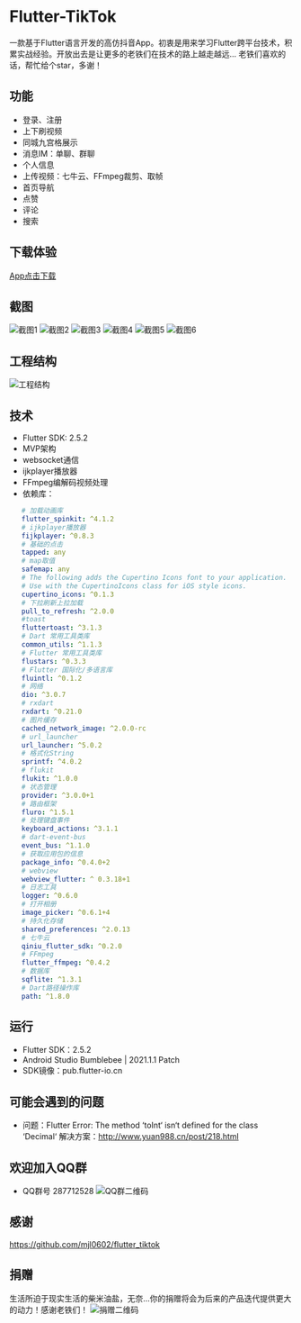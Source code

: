 # Flutter-TikTok

   一款基于Flutter语言开发的高仿抖音App。初衷是用来学习Flutter跨平台技术，积累实战经验。开放出去是让更多的老铁们在技术的路上越走越远...
   老铁们喜欢的话，帮忙给个star，多谢！

## 功能
  * 登录、注册
  * 上下刷视频
  * 同城九宫格展示  
  * 消息IM：单聊、群聊
  * 个人信息
  * 上传视频：七牛云、FFmpeg裁剪、取帧
  * 首页导航
  * 点赞
  * 评论
  * 搜索

## 下载体验
[App点击下载](https://wwi.lanzoup.com/ihuiR0b0kxbg)

## 截图
![截图1](./screenshots/pic_1.jpg) ![截图2](./screenshots/pic_2.jpg)
![截图3](./screenshots/pic_3.jpg) ![截图4](./screenshots/pic_4.jpg)
![截图5](./screenshots/pic_5.jpg) ![截图6](./screenshots/pic_6.jpg)

## 工程结构
![工程结构](./screenshots/pic_7.jpg)

## 技术
 * Flutter SDK: 2.5.2
 * MVP架构
 * websocket通信 
 * ijkplayer播放器
 * FFmpeg编解码视频处理  
 * 依赖库：
```yaml
   # 加载动画库
   flutter_spinkit: ^4.1.2
   # ijkplayer播放器
   fijkplayer: ^0.8.3
   # 基础的点击
   tapped: any
   # map取值
   safemap: any
   # The following adds the Cupertino Icons font to your application.
   # Use with the CupertinoIcons class for iOS style icons.
   cupertino_icons: ^0.1.3
   # 下拉刷新上拉加载
   pull_to_refresh: ^2.0.0
   #toast
   fluttertoast: ^3.1.3
   # Dart 常用工具类库
   common_utils: ^1.1.3
   # Flutter 常用工具类库
   flustars: ^0.3.3
   # Flutter 国际化/多语言库
   fluintl: ^0.1.2
   # 网络
   dio: ^3.0.7
   # rxdart
   rxdart: ^0.21.0
   # 图片缓存
   cached_network_image: ^2.0.0-rc
   # url_launcher
   url_launcher: ^5.0.2
   # 格式化String
   sprintf: ^4.0.2
   # flukit
   flukit: ^1.0.0
   # 状态管理
   provider: ^3.0.0+1
   # 路由框架
   fluro: ^1.5.1
   # 处理键盘事件
   keyboard_actions: ^3.1.1
   # dart-event-bus
   event_bus: ^1.1.0
   # 获取应用包的信息
   package_info: ^0.4.0+2
   # webview
   webview_flutter: ^ 0.3.18+1
   # 日志工具
   logger: ^0.6.0
   # 打开相册
   image_picker: ^0.6.1+4
   # 持久化存储
   shared_preferences: ^2.0.13
   # 七牛云
   qiniu_flutter_sdk: ^0.2.0
   # FFmpeg
   flutter_ffmpeg: ^0.4.2
   # 数据库
   sqflite: ^1.3.1
   # Dart路径操作库
   path: ^1.8.0
```

## 运行
 * Flutter SDK：2.5.2
 * Android Studio Bumblebee | 2021.1.1 Patch
 * SDK镜像：pub.flutter-io.cn
   
## 可能会遇到的问题
 * 问题：Flutter Error: The method ‘toInt‘ isn‘t defined for the class ‘Decimal‘
   解决方案：http://www.yuan988.cn/post/218.html

## 欢迎加入QQ群
  * QQ群号 287712528 
  ![QQ群二维码](./screenshots/pic_8.jpg)
 
## 感谢
   https://github.com/mjl0602/flutter_tiktok

## 捐赠
   生活所迫于现实生活的柴米油盐，无奈...你的捐赠将会为后来的产品迭代提供更大的动力！感谢老铁们！
   ![捐赠二维码](./screenshots/pic_9.jpg)
  





